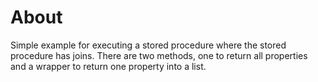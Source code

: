 ﻿# About

Simple example for executing a stored procedure where the stored procedure has joins. There are two methods, one to return all properties and a wrapper to return one property into a list.